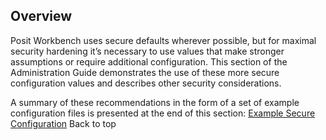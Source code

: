 ## Overview

Posit Workbench uses secure defaults wherever possible, but for maximal security hardening it’s necessary to use values that make stronger assumptions or require additional configuration. This section of the Administration Guide demonstrates the use of these more secure configuration values and describes other security considerations.

A summary of these recommendations in the form of a set of example configuration files is presented at the end of this section: [Example Secure Configuration](https://docs.posit.co/ide/server-pro/hardening/example_secure_configuration.html)
Back to top
